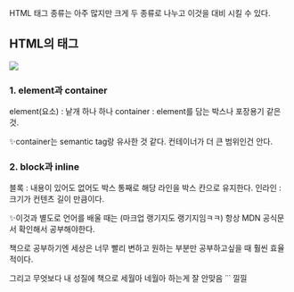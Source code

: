 HTML 태그 종류는 아주 많지만 크게 두 종류로 나누고 이것을 대비 시킬 수 있다.

## HTML의 태그


![](https://velog.velcdn.com/images/beerish/post/4712ef7d-ec9f-4229-8543-9915c24e8ec9/image.png)


### 1. element과 container

element(요소) : 낱개 하나 하나
container : element를 담는 박스나 포장용기 같은 것. 

✨container는 semantic tag랑 유사한 것 같다. 컨테이너가 더 큰 범위인건 안다.


### 2. block과 inline

블록 : 내용이 있어도 없어도 박스 통째로 해당 라인을 박스 칸으로 유지한다.
인라인 : 크기가 컨텐츠 길이 만큼이다. 



✨이것과 별도로 언어를 배울 때는 (마크업 랭기지도 랭기지임ㅋㅋ)
항상 MDN 공식문서 확인해서 공부해야한다. 

책으로 공부하기엔 세상은 너무 빨리 변하고 원하는 부분만 공부하고싶을 때 훨씬 효율적이다. 

그리고 무엇보다 내 성질에 책으로 세월아 네월아 하는게 잘 안맞음 ˙˙˙ 낄낄


